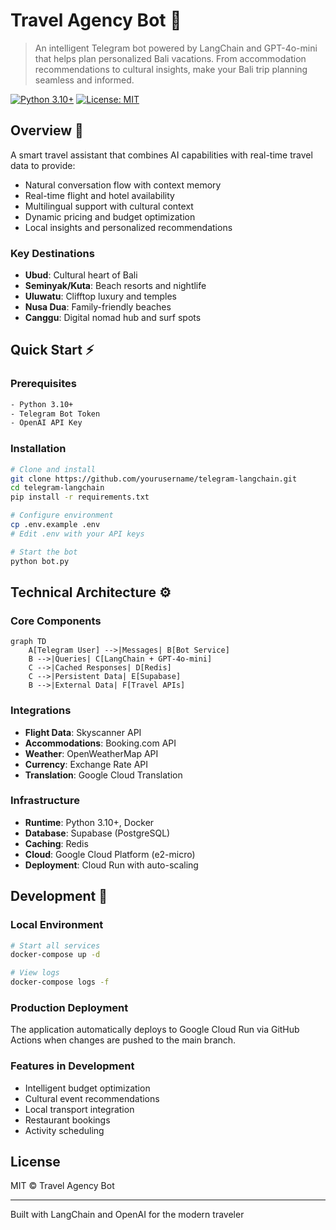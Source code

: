 # Travel Agency Bot 🌴

> An intelligent Telegram bot powered by LangChain and GPT-4o-mini that helps plan personalized Bali vacations. From accommodation recommendations to cultural insights, make your Bali trip planning seamless and informed.

[![Python 3.10+](https://img.shields.io/badge/python-3.10+-blue.svg)](https://www.python.org/downloads/)
[![License: MIT](https://img.shields.io/badge/License-MIT-yellow.svg)](https://opensource.org/licenses/MIT)

## Overview 🎯

A smart travel assistant that combines AI capabilities with real-time travel data to provide:
- Natural conversation flow with context memory
- Real-time flight and hotel availability
- Multilingual support with cultural context
- Dynamic pricing and budget optimization
- Local insights and personalized recommendations

### Key Destinations
- **Ubud**: Cultural heart of Bali
- **Seminyak/Kuta**: Beach resorts and nightlife
- **Uluwatu**: Clifftop luxury and temples
- **Nusa Dua**: Family-friendly beaches
- **Canggu**: Digital nomad hub and surf spots

## Quick Start ⚡

### Prerequisites
```bash
- Python 3.10+
- Telegram Bot Token
- OpenAI API Key
```

### Installation
```bash
# Clone and install
git clone https://github.com/yourusername/telegram-langchain.git
cd telegram-langchain
pip install -r requirements.txt

# Configure environment
cp .env.example .env
# Edit .env with your API keys

# Start the bot
python bot.py
```

## Technical Architecture ⚙️

### Core Components
```mermaid
graph TD
    A[Telegram User] -->|Messages| B[Bot Service]
    B -->|Queries| C[LangChain + GPT-4o-mini]
    C -->|Cached Responses| D[Redis]
    C -->|Persistent Data| E[Supabase]
    B -->|External Data| F[Travel APIs]
```

### Integrations
- **Flight Data**: Skyscanner API
- **Accommodations**: Booking.com API
- **Weather**: OpenWeatherMap API
- **Currency**: Exchange Rate API
- **Translation**: Google Cloud Translation

### Infrastructure
- **Runtime**: Python 3.10+, Docker
- **Database**: Supabase (PostgreSQL)
- **Caching**: Redis
- **Cloud**: Google Cloud Platform (e2-micro)
- **Deployment**: Cloud Run with auto-scaling

## Development 🚀

### Local Environment
```bash
# Start all services
docker-compose up -d

# View logs
docker-compose logs -f
```

### Production Deployment
The application automatically deploys to Google Cloud Run via GitHub Actions when changes are pushed to the main branch.

### Features in Development
- Intelligent budget optimization
- Cultural event recommendations
- Local transport integration
- Restaurant bookings
- Activity scheduling

## License

MIT © Travel Agency Bot

---
Built with LangChain and OpenAI for the modern traveler 